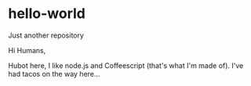# hello-world
Just another repository

Hi Humans,

Hubot here, I like node.js and Coffeescript (that's what I'm made of).
I've had tacos on the way here...
